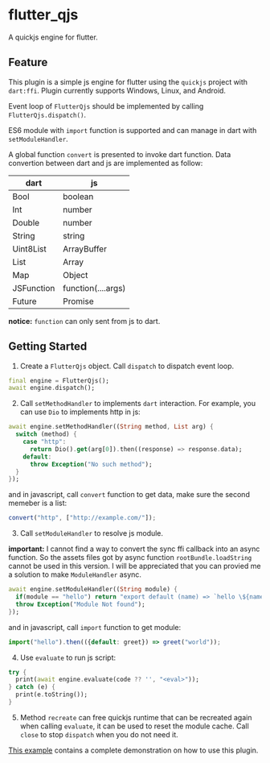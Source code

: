 <!--
 * @Description: 
 * @Author: ekibun
 * @Date: 2020-08-08 08:16:50
 * @LastEditors: ekibun
 * @LastEditTime: 2020-09-22 00:03:48
-->
# flutter_qjs

A quickjs engine for flutter.

## Feature

This plugin is a simple js engine for flutter using the `quickjs` project with `dart:ffi`. Plugin currently supports Windows, Linux, and Android.

Event loop of `FlutterQjs` should be implemented by calling `FlutterQjs.dispatch()`. 

ES6 module with `import` function is supported and can manage in dart with `setModuleHandler`.

A global function `convert` is presented to invoke dart function. Data convertion between dart and js are implemented as follow:

| dart | js |
| --- | --- |
| Bool | boolean |
| Int | number |
| Double | number |
| String | string |
| Uint8List | ArrayBuffer |
| List | Array |
| Map | Object |
| JSFunction | function(....args) |
| Future | Promise |

**notice:** `function` can only sent from js to dart.

## Getting Started

1. Create a `FlutterQjs` object. Call `dispatch` to dispatch event loop.

```dart
final engine = FlutterQjs();
await engine.dispatch();
```

2. Call `setMethodHandler` to implements `dart` interaction. For example, you can use `Dio` to implements http in js:

```dart
await engine.setMethodHandler((String method, List arg) {
  switch (method) {
    case "http":
      return Dio().get(arg[0]).then((response) => response.data);
    default:
      throw Exception("No such method");
  }
});
```

and in javascript, call `convert` function to get data, make sure the second memeber is a list:

```javascript
convert("http", ["http://example.com/"]);
```

3. Call `setModuleHandler` to resolve js module.

**important:** I cannot find a way to convert the sync ffi callback into an async function. So the assets files got by async function `rootBundle.loadString` cannot be used in this version. I will be appreciated that you can provied me a solution to make `ModuleHandler` async.

```dart
await engine.setModuleHandler((String module) {
  if(module == "hello") return "export default (name) => `hello \${name}!`;";
  throw Exception("Module Not found");
});
```

and in javascript, call `import` function to get module:

```javascript
import("hello").then(({default: greet}) => greet("world"));
```

4. Use `evaluate` to run js script:

```dart
try {
  print(await engine.evaluate(code ?? '', "<eval>"));
} catch (e) {
  print(e.toString());
}
```

5. Method `recreate` can free quickjs runtime that can be recreated again when calling `evaluate`, it can be used to reset the module cache. Call `close` to stop `dispatch` when you do not need it.

[This example](example/lib/main.dart) contains a complete demonstration on how to use this plugin.

